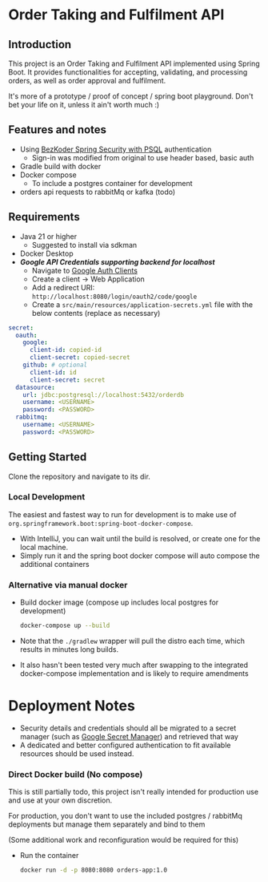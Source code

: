 # Order Taking and Fulfilment API

## Introduction

This project is an Order Taking and Fulfilment API implemented using Spring Boot. It provides functionalities for accepting, validating, and processing orders, as well as order approval and fulfilment.

It's more of a prototype / proof of concept / spring boot playground.  Don't bet your life on it, unless it ain't worth much :)

## Features and notes

- Using [BezKoder Spring Security with PSQL](https://github.com/bezkoder/spring-boot-security-postgresql) authentication
  - Sign-in was modified from original to use header based, basic auth
- Gradle build with docker
- Docker compose 
  - To include a postgres container for development
- orders api requests to rabbitMq or kafka (todo)

## Requirements

- Java 21 or higher
  - Suggested to install via sdkman
- Docker Desktop
- **_Google API Credentials supporting backend for localhost_**
  - Navigate to [Google Auth Clients](https://console.cloud.google.com/auth/clients)
  - Create a client -> Web Application
  - Add a redirect URI: `http://localhost:8080/login/oauth2/code/google`
  - Create a `src/main/resources/application-secrets.yml` file with the below contents (replace as necessary)

```yml
secret:
  oauth:
    google:
      client-id: copied-id
      client-secret: copied-secret
    github: # optional
      client-id: id
      client-secret: secret
  datasource:
    url: jdbc:postgresql://localhost:5432/orderdb
    username: <USERNAME>
    password: <PASSWORD>
  rabbitmq:
    username: <USERNAME>
    password: <PASSWORD>
```

## Getting Started

Clone the repository and navigate to its dir.

### Local Development
The easiest and fastest way to run for development is to make use of `org.springframework.boot:spring-boot-docker-compose`.

- With IntelliJ, you can wait until the build is resolved, or create one for the local machine.
- Simply run it and the spring boot docker compose will auto compose the additional containers

### Alternative via manual docker

- Build docker image (compose up includes local postgres for development)
    ```sh
    docker-compose up --build
    ```

- Note that the `./gradlew` wrapper will pull the distro each time, which results in minutes long builds.
- It also hasn't been tested very much after swapping to the integrated docker-compose implementation and is likely to
require amendments

# Deployment Notes

- Security details and credentials should all be migrated to a secret manager (such as [Google Secret Manager](https://cloud.google.com/secret-manager/docs/configuring-secret-manager)) and retrieved that way
- A dedicated and better configured authentication to fit available resources should be used instead.

### Direct Docker build (No compose)

This is still partially todo, this project isn't really intended for production use and use at your own discretion.

For production, you don't want to use the included postgres / rabbitMq deployments but manage them separately and bind to them

(Some additional work and reconfiguration would be required for this)

- Run the container
    ```sh
    docker run -d -p 8080:8080 orders-app:1.0
    ```
